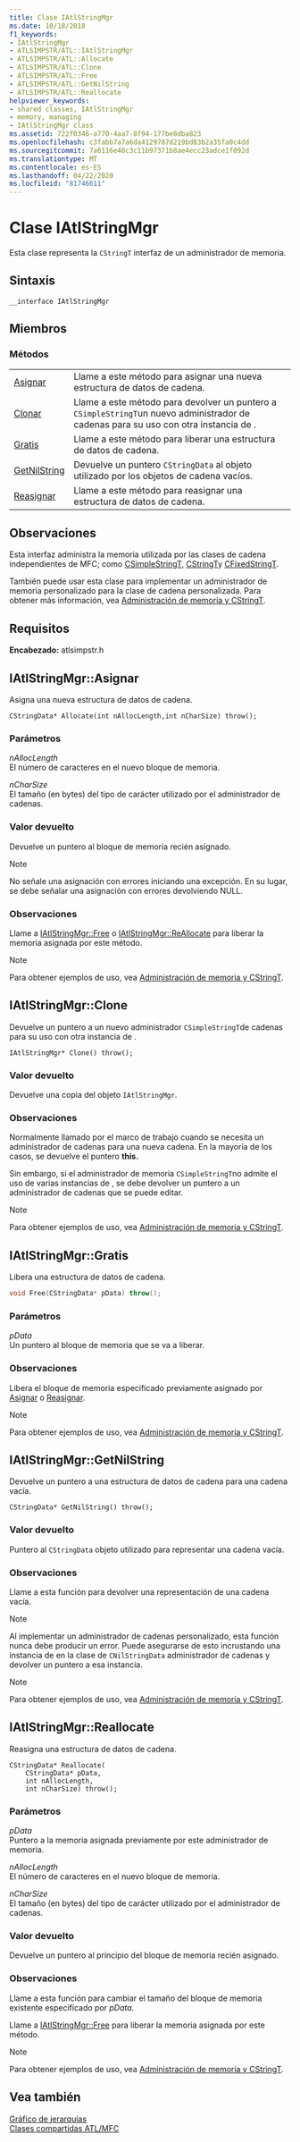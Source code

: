 ```yaml
---
title: Clase IAtlStringMgr
ms.date: 10/18/2018
f1_keywords:
- IAtlStringMgr
- ATLSIMPSTR/ATL::IAtlStringMgr
- ATLSIMPSTR/ATL::Allocate
- ATLSIMPSTR/ATL::Clone
- ATLSIMPSTR/ATL::Free
- ATLSIMPSTR/ATL::GetNilString
- ATLSIMPSTR/ATL::Reallocate
helpviewer_keywords:
- shared classes, IAtlStringMgr
- memory, managing
- IAtlStringMgr class
ms.assetid: 722f0346-a770-4aa7-8f94-177be8dba823
ms.openlocfilehash: c3fabb7a7a6da4129787d219bd83b2a35fa0c4dd
ms.sourcegitcommit: 7a6116e48c3c11b97371b8ae4ecc23adce1f092d
ms.translationtype: MT
ms.contentlocale: es-ES
ms.lasthandoff: 04/22/2020
ms.locfileid: "81746611"
---
```

# <a name="iatlstringmgr-class"></a>Clase IAtlStringMgr

Esta clase representa la `CStringT` interfaz de un administrador de memoria.

## <a name="syntax"></a>Sintaxis

```
__interface IAtlStringMgr
```

## <a name="members"></a>Miembros

### <a name="methods"></a>Métodos

|||
|-|-|
|[Asignar](#allocate)|Llame a este método para asignar una nueva estructura de datos de cadena.|
|[Clonar](#clone)|Llame a este método para devolver un puntero a `CSimpleStringT`un nuevo administrador de cadenas para su uso con otra instancia de .|
|[Gratis](#free)|Llame a este método para liberar una estructura de datos de cadena.|
|[GetNilString](#getnilstring)|Devuelve un puntero `CStringData` al objeto utilizado por los objetos de cadena vacíos.|
|[Reasignar](#reallocate)|Llame a este método para reasignar una estructura de datos de cadena.|

## <a name="remarks"></a>Observaciones

Esta interfaz administra la memoria utilizada por las clases de cadena independientes de MFC; como [CSimpleStringT](../../atl-mfc-shared/reference/csimplestringt-class.md), [CStringT](../../atl-mfc-shared/reference/cstringt-class.md)y [CFixedStringT](../../atl-mfc-shared/reference/cfixedstringt-class.md).

También puede usar esta clase para implementar un administrador de memoria personalizado para la clase de cadena personalizada. Para obtener más información, vea [Administración de memoria y CStringT](../../atl-mfc-shared/memory-management-with-cstringt.md).

## <a name="requirements"></a>Requisitos

**Encabezado:** atlsimpstr.h

## <a name="iatlstringmgrallocate"></a><a name="allocate"></a>IAtlStringMgr::Asignar

Asigna una nueva estructura de datos de cadena.

```
CStringData* Allocate(int nAllocLength,int nCharSize) throw();
```

### <a name="parameters"></a>Parámetros

*nAllocLength*<br/>
El número de caracteres en el nuevo bloque de memoria.

*nCharSize*<br/>
El tamaño (en bytes) del tipo de carácter utilizado por el administrador de cadenas.

### <a name="return-value"></a>Valor devuelto

Devuelve un puntero al bloque de memoria recién asignado.

> [!NOTE]
> No señale una asignación con errores iniciando una excepción. En su lugar, se debe señalar una asignación con errores devolviendo NULL.

### <a name="remarks"></a>Observaciones

Llame a [IAtlStringMgr::Free](#free) o [IAtlStringMgr::ReAllocate](#reallocate) para liberar la memoria asignada por este método.

> [!NOTE]
> Para obtener ejemplos de uso, vea [Administración de memoria y CStringT](../../atl-mfc-shared/memory-management-with-cstringt.md).

## <a name="iatlstringmgrclone"></a><a name="clone"></a>IAtlStringMgr::Clone

Devuelve un puntero a un nuevo administrador `CSimpleStringT`de cadenas para su uso con otra instancia de .

```
IAtlStringMgr* Clone() throw();
```

### <a name="return-value"></a>Valor devuelto

Devuelve una copia del objeto `IAtlStringMgr`.

### <a name="remarks"></a>Observaciones

Normalmente llamado por el marco de trabajo cuando se necesita un administrador de cadenas para una nueva cadena. En la mayoría de los casos, se devuelve el puntero **this.**

Sin embargo, si el administrador de memoria `CSimpleStringT`no admite el uso de varias instancias de , se debe devolver un puntero a un administrador de cadenas que se puede editar.

> [!NOTE]
> Para obtener ejemplos de uso, vea [Administración de memoria y CStringT](../../atl-mfc-shared/memory-management-with-cstringt.md).

## <a name="iatlstringmgrfree"></a><a name="free"></a>IAtlStringMgr::Gratis

Libera una estructura de datos de cadena.

```cpp
void Free(CStringData* pData) throw();
```

### <a name="parameters"></a>Parámetros

*pData*<br/>
Un puntero al bloque de memoria que se va a liberar.

### <a name="remarks"></a>Observaciones

Libera el bloque de memoria especificado previamente asignado por [Asignar](#allocate) o [Reasignar](../../atl/reference/iatlmemmgr-class.md#reallocate).

> [!NOTE]
> Para obtener ejemplos de uso, vea [Administración de memoria y CStringT](../../atl-mfc-shared/memory-management-with-cstringt.md).

## <a name="iatlstringmgrgetnilstring"></a><a name="getnilstring"></a>IAtlStringMgr::GetNilString

Devuelve un puntero a una estructura de datos de cadena para una cadena vacía.

```
CStringData* GetNilString() throw();
```

### <a name="return-value"></a>Valor devuelto

Puntero al `CStringData` objeto utilizado para representar una cadena vacía.

### <a name="remarks"></a>Observaciones

Llame a esta función para devolver una representación de una cadena vacía.

> [!NOTE]
> Al implementar un administrador de cadenas personalizado, esta función nunca debe producir un error. Puede asegurarse de esto incrustando una instancia de en la clase de `CNilStringData` administrador de cadenas y devolver un puntero a esa instancia.

> [!NOTE]
> Para obtener ejemplos de uso, vea [Administración de memoria y CStringT](../../atl-mfc-shared/memory-management-with-cstringt.md).

## <a name="iatlstringmgrreallocate"></a><a name="reallocate"></a>IAtlStringMgr::Reallocate

Reasigna una estructura de datos de cadena.

```
CStringData* Reallocate(
    CStringData* pData,
    int nAllocLength,
    int nCharSize) throw();
```

### <a name="parameters"></a>Parámetros

*pData*<br/>
Puntero a la memoria asignada previamente por este administrador de memoria.

*nAllocLength*<br/>
El número de caracteres en el nuevo bloque de memoria.

*nCharSize*<br/>
El tamaño (en bytes) del tipo de carácter utilizado por el administrador de cadenas.

### <a name="return-value"></a>Valor devuelto

Devuelve un puntero al principio del bloque de memoria recién asignado.

### <a name="remarks"></a>Observaciones

Llame a esta función para cambiar el tamaño del bloque de memoria existente especificado por *pData*.

Llame a [IAtlStringMgr::Free](#free) para liberar la memoria asignada por este método.

> [!NOTE]
> Para obtener ejemplos de uso, vea [Administración de memoria y CStringT](../../atl-mfc-shared/memory-management-with-cstringt.md).

## <a name="see-also"></a>Vea también

[Gráfico de jerarquías](../../mfc/hierarchy-chart.md)<br/>
[Clases compartidas ATL/MFC](../../atl-mfc-shared/atl-mfc-shared-classes.md)
